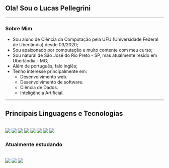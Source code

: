 <link rel="stylesheet" href="https://cdn.jsdelivr.net/gh/devicons/devicon@v2.15.1/devicon.min.css">

## Ola! Sou o Lucas Pellegrini

---

### Sobre Mim
- Sou aluno de Ciência da Computação pela UFU (Universidade Federal de Uberlândia) desde 03/2020;
- Sou apaixonado por computação e muito contente com meu curso;
- Sou natural de São José do Rio Preto - SP, mas atualmente resido em Uberlândia - MG;
- Além de português, falo inglês;
- Tenho interesse principalmente em:
  - Desenvolvimento web.
  - Desenvolvimento de software.
  - Ciência de Dados.
  - Inteligência Artificial.

---

## Principais Linguagens e Tecnologias
<div style="display: inline_block"><br>
  <img src="https://cdn.jsdelivr.net/gh/devicons/devicon/icons/python/python-original.svg" />
  <img src="https://cdn.jsdelivr.net/gh/devicons/devicon/icons/c/c-original.svg" />
  <img src="https://cdn.jsdelivr.net/gh/devicons/devicon/icons/java/java-original.svg" />
  <img src="https://cdn.jsdelivr.net/gh/devicons/devicon/icons/javascript/javascript-original.svg" />
  <img src="https://cdn.jsdelivr.net/gh/devicons/devicon/icons/html5/html5-original.svg" />
  <img src="https://cdn.jsdelivr.net/gh/devicons/devicon/icons/css3/css3-original.svg" />
  <img src="https://cdn.jsdelivr.net/gh/devicons/devicon/icons/linux/linux-original.svg" />
  <img src="https://cdn.jsdelivr.net/gh/devicons/devicon/icons/latex/latex-original.svg" />
</div>

### Atualmente estudando
<div style="display: inline_block"><br>
  <img src="https://cdn.jsdelivr.net/gh/devicons/devicon/icons/typescript/typescript-original.svg" />
  <img src="https://cdn.jsdelivr.net/gh/devicons/devicon/icons/rust/rust-plain.svg" />
  <img src="https://cdn.jsdelivr.net/gh/devicons/devicon/icons/angularjs/angularjs-original.svg" />
</div>
